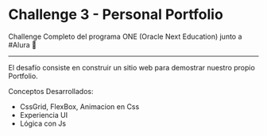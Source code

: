 # Challenge 3 - Personal Portfolio

<!-- Front Matter -->
Challenge Completo del programa ONE (Oracle Next Education) junto a #Alura :raised_hands:

---

<!-- Body -->
El desafío consiste en construir un sitio web para demostrar nuestro propio Portfolio.

Conceptos Desarrollados:
- CssGrid, FlexBox, Animacion en Css
- Experiencia UI
- Lógica con Js
